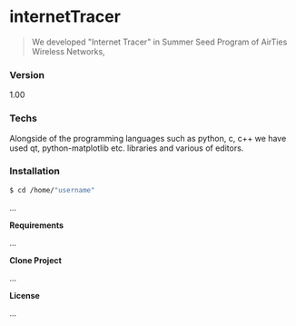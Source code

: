 # internetTracer

> We developed "Internet Tracer" in Summer Seed Program of AirTies Wireless Networks,


### Version

1.00


### Techs

Alongside of the programming languages such as python, c, c++ we have used qt, python-matplotlib etc. libraries and various of editors.


### Installation

```sh
$ cd /home/"username"
```

...


**Requirements**

...


**Clone Project**

...

**License**

...